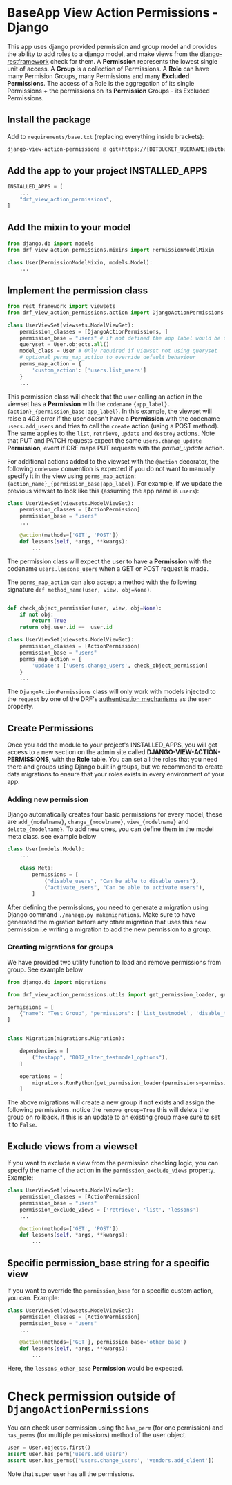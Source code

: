 # BaseApp View Action Permissions - Django

This app uses django provided permission and group model and provides the ability to add roles to a django model, and make views from the [django-restframework](https://www.django-rest-framework.org/) check for them. A **Permission** represents the lowest single unit of access. A **Group** is a collection of Permissions. A **Role** can have many Permision Groups, many Permissions and many **Excluded Permissions**. The access of a Role is the aggregation of its single Permissions + the permissions on its **Permission** Groups - its Excluded Permissions.

## Install the package

Add to `requirements/base.txt` (replacing everything inside brackets):

```bash
django-view-action-permissions @ git+https://{BITBUCKET_USERNAME}@bitbucket.org/silverlogic/baseapp-view-action-permissions-django.git@{TAG or BRANCH or HASH}
```

## Add the app to your project INSTALLED_APPS

```py
INSTALLED_APPS = [
    ...
    "drf_view_action_permissions",
]
```

## Add the mixin to your model

```py
from django.db import models
from drf_view_action_permissions.mixins import PermissionModelMixin

class User(PermissionModelMixin, models.Model):
    ...
```

## Implement the permission class

```py
from rest_framework import viewsets
from drf_view_action_permissions.action import DjangoActionPermissions

class UserViewSet(viewsets.ModelViewSet):
    permission_classes = [DjangoActionPermissions, ]
    permission_base = "users" # if not defined the app label would be used
    queryset = User.objects.all()
    model_class = User # Only required if viewset not using queryset
    # optional perms_map_action to override default behaviour
    perms_map_action = {
        'custom_action': ['users.list_users']
    }
    ...
```

This permission class will check that the `user` calling an action in the viewset has a **Permission** with the `codename` `{app_label}.{action}_{permission_base|app_label}`. In this example, the viewset will raise a 403 error if the user doesn't have a **Permission** with the codename `users.add_users` and tries to call the `create` action (using a POST method). The same applies to the `list`, `retrieve`, `update` and `destroy` actions. Note that PUT and PATCH requests expect the same `users.change_update` **Permission**, event if DRF maps PUT requests with the _partial_update_ action.

For additional actions added to the viewset with the `@action` decorator, the following `codename` convention is expected if you do not want to manually specify it in the view using `perms_map_action`: `{action_name}_{permission_base|app_label}`. For example, if we update the previous viewset to look like this (assuming the app name is `users`):

```py
class UserViewSet(viewsets.ModelViewSet):
    permission_classes = [ActionPermission]
    permission_base = "users"
    ...

    @action(methods=['GET', 'POST'])
    def lessons(self, *args, **kwargs):
        ...
```

The permission class will expect the user to have a **Permission** with the codename `users.lessons_users` when a GET or POST request is made.

The `perms_map_action` can also accept a method with the following signature `def method_name(user, view, obj=None)`.

```py

def check_object_permission(user, view, obj=None):
    if not obj:
        return True
    return obj.user.id ==  user.id

class UserViewSet(viewsets.ModelViewSet):
    permission_classes = [ActionPermission]
    permission_base = "users"
    perms_map_action = {
        'update': ['users.change_users', check_object_permission]
    }
    ...
```

The `DjangoActionPermissions` class will only work with models injected to the `request` by one of the DRF's [authentication mechanisms](https://www.django-rest-framework.org/api-guide/authentication/) as the `user` property.

## Create Permissions

Once you add the module to your project's INSTALLED_APPS, you will get access to a new section on the admin site called **DJANGO-VIEW-ACTION-PERMISSIONS**, with the **Role** table. You can set all the roles that you need there and groups using Django built in groups, but we recommend to create data migrations to ensure that your roles exists in every environment of your app.

### Adding new permission

Django automatically creates four basic permissions for every model, these are `add_{modelname}`, `change_{modelname}`, `view_{modelname}` and `delete_{modelname}`. To add new ones, you can define them in the model meta class. see example below

```py
class User(models.Model):
    ...

    class Meta:
        permissions = [
            ("disable_users", "Can be able to disable users"),
            ("activate_users", "Can be able to activate users"),
        ]
```

After defining the permissions, you need to generate a migration using Django command `./manage.py makemigrations`. Make sure to have generated the migration before any other migration that uses this new permission i.e writing a migration to add the new permission to a group.

### Creating migrations for groups

We have provided two utility function to load and remove permissions from group. See example below

```py
from django.db import migrations

from drf_view_action_permissions.utils import get_permission_loader, get_permission_remover

permissions = [
    {"name": "Test Group", "permissions": ['list_testmodel', 'disable_testmodel', 'add_testmodel'],},
]


class Migration(migrations.Migration):

    dependencies = [
        ("testapp", "0002_alter_testmodel_options"),
    ]

    operations = [
        migrations.RunPython(get_permission_loader(permissions=permissions), get_permission_remover(permissions=permissions, remove_group=True)),
    ]

```

The above migrations will create a new group if not exists and assign the following permissions. notice the `remove_group=True` this will delete the group on rollback. if this is an update to an existing group make sure to set it to `False`.

## Exclude views from a viewset

If you want to exclude a view from the permission checking logic, you can specify the name of the action in the `permission_exclude_views` property. Example:

```py
class UserViewSet(viewsets.ModelViewSet):
    permission_classes = [ActionPermission]
    permission_base = "users"
    permission_exclude_views = ['retrieve', 'list', 'lessons']
    ...

    @action(methods=['GET', 'POST'])
    def lessons(self, *args, **kwargs):
        ...

```

## Specific permission_base string for a specific view

If you want to override the `permission_base` for a specific custom action, you can. Example:

```py
class UserViewSet(viewsets.ModelViewSet):
    permission_classes = [ActionPermission]
    permission_base = "users"
    ...

    @action(methods=['GET'], permission_base='other_base')
    def lessons(self, *args, **kwargs):
        ...

```

Here, the `lessons_other_base` **Permission** would be expected.

# Check permission outside of `DjangoActionPermissions`

You can check user permission using the `has_perm` (for one permission) and `has_perms` (for multiple permissions) method of the user object.

```py
user = User.objects.first()
assert user.has_perm('users.add_users')
assert user.has_perms(['users.change_users', 'vendors.add_client'])

```

Note that super user has all the permissions.

